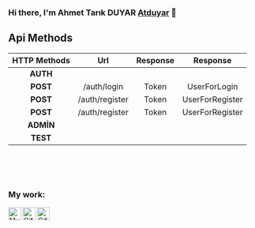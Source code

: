 ### Hi there, I'm Ahmet Tarık DUYAR [Atduyar](api.atduyar.com/api/admin/testgetcomment) 👋

## Api Methods
| HTTP Methods|Url|Response|Response|
|:---:|:---:|:---:|:---:|
|**AUTH**|
|**POST**|/auth/login|Token|UserForLogin|
|**POST**|/auth/register|Token|UserForRegister|
|**POST**|/auth/register|Token|UserForRegister|
|**ADMİN**|
|**TEST**|




<br />
<br />
<br />

### My work:

[<img align="left" alt="My first flutter project" width="26px" src="http://www.atduyar.com/ckdepi/icons/Icon-512.png" />][ckdepi]
[<img align="left" alt="Giftnator" width="26px" src="https://pics.clipartpng.com/Gift_Box_in_Red_PNG_Clipart-276.png" />][giftnator]
[<img align="left" alt="Giftnator" width="26px" src="http://www.gstatic.com/android/market_images/web/favicon_v2.ico" />][playstore]

<br />

[website]: http://www.atduyar.com/wp/
[twitter]: https://twitter.com/atduyar
[youtube]: https://www.youtube.com/channel/UCC_A8qsGhbQYuCYqS82cgTA
[instagram]: https://www.instagram.com/atduyar/
[linkedin]: https://www.linkedin.com/in/ahmet-tar%C4%B1k-duyar-106051137/

[ckdepi]: http://www.atduyar.com/ckdepi/index.html#/
[giftnator]: http://www.atduyar.com/giftnator/
[playstore]: https://play.google.com/store/search?q=pub%3ANothingness&c=apps&gl=TR

